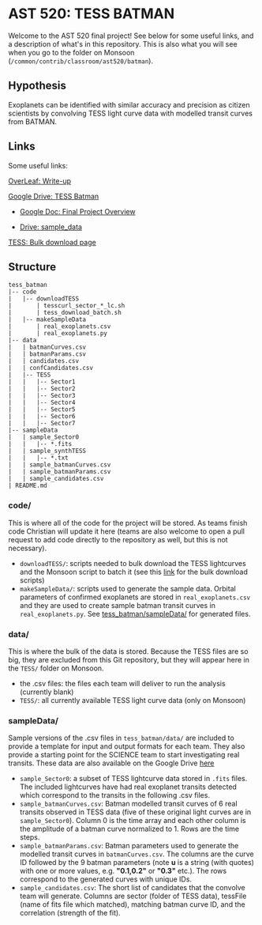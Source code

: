 # AST 520: TESS BATMAN
Welcome to the AST 520 final project! See below for some useful links, and a description of what's in this repository. This is also what you will see when you go to the folder on Monsoon (`/common/contrib/classroom/ast520/batman`).

## Hypothesis
Exoplanets can be identified with similar accuracy and precision as citizen scientists by convolving TESS light curve data with modelled transit curves from BATMAN.

## Links
Some useful links:

[OverLeaf: Write-up](https://www.overleaf.com/6962119764bvptkvfvfdxb)

[Google Drive: TESS Batman](https://drive.google.com/drive/u/1/folders/1k24tJCjtpcPBKiviM_Z97FA63OkpH_I5)

- [Google Doc: Final Project Overview](https://docs.google.com/document/d/1hIIUlYv_Pa79qHZdYeT0fcedpBuCfnFgZ9BqdtIjUvM)

- [Drive: sample_data](https://drive.google.com/drive/u/1/folders/126cUeBdO68Wx1mygxumo0xYIk0PhWFF-)

[TESS: Bulk download page](https://archive.stsci.edu/tess/bulk_downloads/bulk_downloads_ffi-tp-lc-dv.html)

## Structure

```
tess_batman
|-- code
|   |-- downloadTESS
|       | tesscurl_sector_*_lc.sh
|       | tess_download_batch.sh
|   |-- makeSampleData
|       | real_exoplanets.csv
|       | real_exoplanets.py
|-- data
|   | batmanCurves.csv
|   | batmanParams.csv
|   | candidates.csv
|   | confCandidates.csv
|   |-- TESS
|   |   |-- Sector1
|   |   |-- Sector2
|   |   |-- Sector3
|   |   |-- Sector4
|   |   |-- Sector5
|   |   |-- Sector6
|   |   |-- Sector7
|-- sampleData
|   | sample_Sector0
|   |   |-- *.fits
|   | sample_synthTESS
|   |   |-- *.txt
|   | sample_batmanCurves.csv
|   | sample_batmanParams.csv
|   | sample_candidates.csv
| README.md
```

### code/
This is where all of the code for the project will be stored. As teams finish code Christian will update it here (teams are also welcome to open a pull request to add code directly to the repository as well, but this is not necessary).

- `downloadTESS/`: scripts needed to bulk download the TESS lightcurves and the Monsoon script to batch it (see this [link](https://archive.stsci.edu/tess/bulk_downloads/bulk_downloads_ffi-tp-lc-dv.html) for the bulk download scripts)
- `makeSampleData/`: scripts used to generate the sample data. Orbital parameters of confirmed exoplanets are stored in `real_exoplanets.csv` and they are used to create sample batman transit curves in `real_exoplanets.py`. See [tess_batman/sampleData/](./sampleData) for generated files.

### data/
This is where the bulk of the data is stored. Because the TESS files are so big, they are excluded from this Git repository, but they will appear here in the `TESS/` folder on Monsoon.

- the .csv files: the files each team will deliver to run the analysis (currently blank)
- `TESS/`: all currently available TESS light curve data (only on Monsoon)

### sampleData/
Sample versions of the .csv files in `tess_batman/data/` are included to provide a template for input and output formats for each team. They also provide a starting point for the SCIENCE team to start investigating real transits. These data are also available on the Google Drive [here](https://drive.google.com/drive/u/1/folders/126cUeBdO68Wx1mygxumo0xYIk0PhWFF-)

- `sample_Sector0`: a subset of TESS lightcurve data stored in `.fits` files. The included lightcurves have had real exoplanet transits detected which correspond to the transits in the following .csv files.
- `sample_batmanCurves.csv`: Batman modelled transit curves of 6 real transits observed in TESS data (five of these original light curves are in `sample_Sector0`). Column 0 is the time array and each other column is the amplitude of a batman curve normalized to 1. Rows are the time steps.
- `sample_batmanParams.csv`: Batman parameters used to generate the modelled transit curves in `batmanCurves.csv`. The columns are the curve ID followed by the 9 batman parameters (note **u** is a string (with quotes) with one or more values, e.g. **"0.1,0.2"** or **"0.3"** etc.). The rows correspond to the generated curves with unique IDs.
- `sample_candidates.csv`: The short list of candidates that the convolve team will generate. Columns are sector (folder of TESS data), tessFile (name of fits file which matched), matching batman curve ID, and the correlation (strength of the fit).